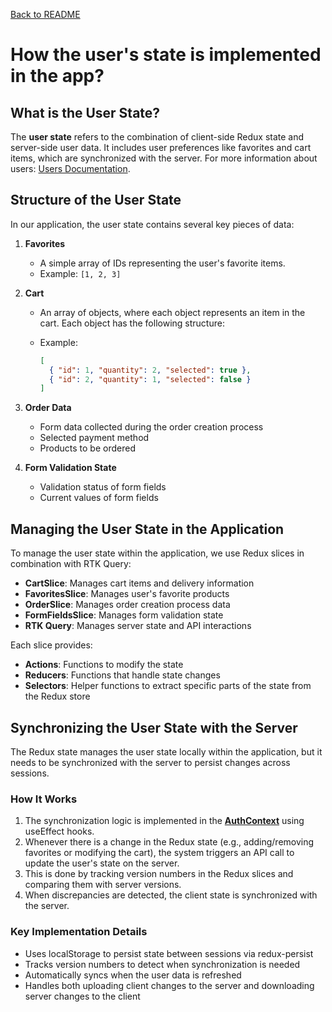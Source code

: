 [Back to README](../README.md)

# How the user's state is implemented in the app?

## What is the User State?

The **user state** refers to the combination of client-side Redux state and server-side user data. It includes user preferences like favorites and cart items, which are synchronized with the server. For more information about users: [Users Documentation](http://doc.oneentry.cloud/docs/category/users).

## Structure of the User State

In our application, the user state contains several key pieces of data:

1. **Favorites**
    - A simple array of IDs representing the user's favorite items.
    - Example: `[1, 2, 3]`

2. **Cart**
    - An array of objects, where each object represents an item in the cart. Each object has the following structure:
    - Example:

      ```json
      [
        { "id": 1, "quantity": 2, "selected": true },
        { "id": 2, "quantity": 1, "selected": false }
      ]
      ```

3. **Order Data**
    - Form data collected during the order creation process
    - Selected payment method
    - Products to be ordered

4. **Form Validation State**
    - Validation status of form fields
    - Current values of form fields

## Managing the User State in the Application

To manage the user state within the application, we use Redux slices in combination with RTK Query:

- **CartSlice**: Manages cart items and delivery information
- **FavoritesSlice**: Manages user's favorite products
- **OrderSlice**: Manages order creation process data
- **FormFieldsSlice**: Manages form validation state
- **RTK Query**: Manages server state and API interactions

Each slice provides:

- **Actions**: Functions to modify the state
- **Reducers**: Functions that handle state changes
- **Selectors**: Helper functions to extract specific parts of the state from the Redux store

## Synchronizing the User State with the Server

The Redux state manages the user state locally within the application, but it needs to be synchronized with the server to persist changes across sessions.

### How It Works

1. The synchronization logic is implemented in the **[AuthContext]** using useEffect hooks.
2. Whenever there is a change in the Redux state (e.g., adding/removing favorites or modifying the cart), the system triggers an API call to update the user's state on the server.
3. This is done by tracking version numbers in the Redux slices and comparing them with server versions.
4. When discrepancies are detected, the client state is synchronized with the server.

### Key Implementation Details

- Uses localStorage to persist state between sessions via redux-persist
- Tracks version numbers to detect when synchronization is needed
- Automatically syncs when the user data is refreshed
- Handles both uploading client changes to the server and downloading server changes to the client

[AuthContext]: ../app/store/providers/AuthContext.tsx